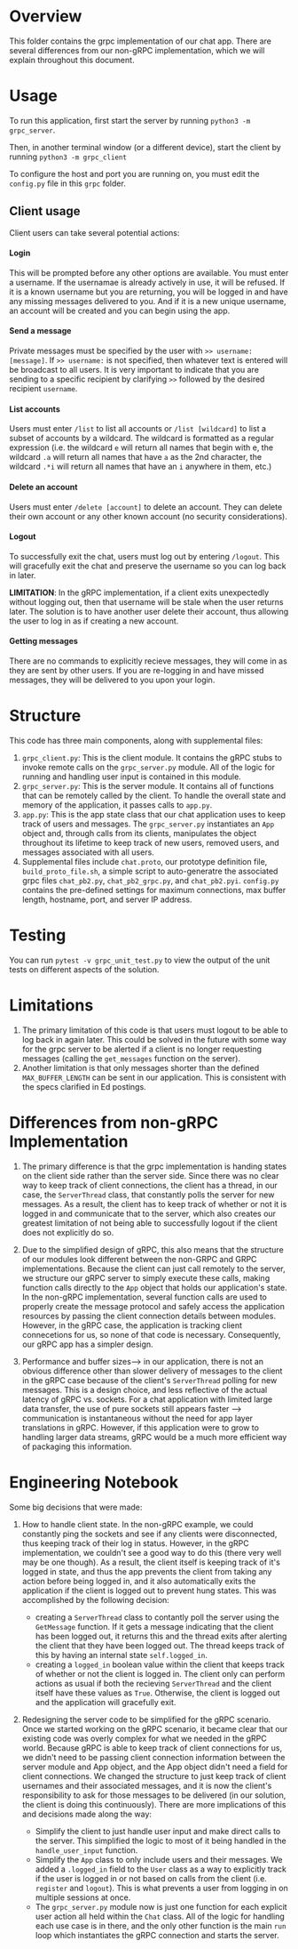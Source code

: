 # Overview
This folder contains the grpc implementation of our chat app. There are several differences from our non-gRPC implementation, which we will explain throughout this document.

# Usage
To run this application, first start the server by running `python3 -m grpc_server`.

Then, in another terminal window (or a different device), start the client by running `python3 -m grpc_client`

To configure the host and port you are running on, you must edit the `config.py` file in this `grpc` folder. 

## Client usage

Client users can take several potential actions:

#### Login 
This will be prompted before any other options are available. You must enter a username. If the usernamae is already actively in use, it will be refused. If it is a known username but you are returning, you will be logged in and have any missing messages delivered to you. And if it is a new unique username, an account will be created and you can begin using the app.

#### Send a message

Private messages must be specified by the user with `>> username: [message]`. If `>> username:` is not specified, then whatever text is entered will be broadcast to all users. It is very important to indicate that you are sending to a specific recipient by clarifying `>>` followed by the desired recipient `username`. 

#### List accounts

Users must enter `/list` to list all accounts or `/list [wildcard]` to list a subset of accounts by a wildcard. The wildcard is formatted as a regular expression (i.e. the wildcard `e` will return all names that begin with e, the wildcard `.a` will return all names that have `a` as the 2nd character, the wildcard `.*i` will return all names that have an `i` anywhere in them, etc.)

#### Delete an account

Users must enter `/delete [account]` to delete an account. They can delete their own account or any other known account (no security considerations). 

#### Logout

To successfully exit the chat, users must log out by entering `/logout`. This will gracefully exit the chat and preserve the username so you can log back in later. 

**LIMITATION**: In the gRPC implementation, if a client exits unexpectedly without logging out, then that username will be stale when the user returns later. The solution is to have another user delete their account, thus allowing the user to log in as if creating a new account.

#### Getting messages

There are no commands to explicitly recieve messages, they will come in as they are sent by other users. If you are re-logging in and have missed messages, they will be delivered to you upon your login. 

# Structure

This code has three main components, along with supplemental files:
1) `grpc_client.py`: This is the client module. It contains the gRPC stubs to invoke remote calls on the `grpc_server.py` module. All of the logic for running and handling user input is contained in this module.
2) `grpc_server.py`: This is the server module. It contains all of functions that can be remotely called by the client. To handle the overall state and memory of the application, it passes calls to `app.py`.
3) `app.py`: This is the app state class that our chat application uses to keep track of users and messages. The `grpc_server.py` instantiates an `App` object and, through calls from its clients, manipulates the object throughout its lifetime to keep track of new users, removed users, and messages associated with all users. 
4) Supplemental files include `chat.proto`, our prototype definition file, `build_proto_file.sh`, a simple script to auto-generatre the associated grpc files `chat_pb2.py`, `chat_pb2_grpc.py`, and `chat_pb2.pyi`. `config.py` contains the pre-defined settings for maximum connections, max buffer length, hostname, port, and server IP address.

# Testing
You can run `pytest -v grpc_unit_test.py` to view the output of the unit tests on different aspects of the solution. 

# Limitations

1) The primary limitation of this code is that users must logout to be able to log back in again later. This could be solved in the future with some way for the grpc server to be alerted if a client is no longer requesting messages (calling the `get_messages` function on the server). 
2) Another limitation is that only messages shorter than the defined `MAX_BUFFER_LENGTH` can be sent in our application. This is consistent with the specs clarified in Ed postings. 

# Differences from non-gRPC Implementation

1) The primary difference is that the grpc implementation is handing states on the client side rather than the server side. Since there was no clear way to keep track of client connections, the client has a thread, in our case, the `ServerThread` class, that constantly polls the server for new messages. As a result, the client has to keep track of whether or not it is logged in and communicate that to the server, which also creates our greatest limitation of not being able to successfully logout if the client does not explicitly do so. 

2) Due to the simplified design of gRPC, this also means that the structure of our modules look different between the non-GRPC and GRPC implementations. Because the client can just call remotely to the server, we structure our gRPC server to simply execute these calls, making function calls directly to the `App` object that holds our application's state. In the non-gRPC implementation, several function calls are used to properly create the message protocol and safely access the application resources by passing the client connection details between modules. However, in the gRPC case, the application is tracking client connecetions for us, so none of that code is necessary. Consequently, our gRPC app has a simpler design. 

3) Performance and buffer sizes--> in our application, there is not an obvious difference other than slower delivery of messages to the client in the gRPC case because of the client's `ServerThread` polling for new messages. This is a design choice, and less reflective of the actual latency of gRPC vs. sockets. For a chat application with limited large data transfer, the use of pure sockets still appears faster --> communication is instantaneous without the need for app layer translations in gRPC. However, if this application were to grow to handling larger data streams, gRPC would be a much more efficient way of packaging this information. 

# Engineering Notebook

Some big decisions that were made:

1) How to handle client state. In the non-gRPC example, we could constantly ping the sockets and see if any clients were disconnected, thus keeping track of their log in status. However, in the gRPC implementation, we couldn't see a good way to do this (there very well may be one though). As a result, the client itself is keeping track of it's logged in state, and thus the app prevents the client from taking any action before being logged in, and it also automatically exits the application if the client is logged out to prevent hung states. This was accomplished by the following decision:
    - creating a `ServerThread` class to contantly poll the server using the `GetMessage` function. If it gets a message indicating that the client has been logged out, it returns this and the thread exits after alerting the client that they have been logged out. The thread keeps track of this by having an internal state `self.logged_in`.
    - creating a `logged_in` boolean value within the client that keeps track of whether or not the client is logged in. The client only can perform actions as usual if both the recieving `ServerThread` and the client itself have these values as `True`. Otherwise, the client is logged out and the application will gracefully exit. 

2) Redesigning the server code to be simplified for the gRPC scenario. Once we started working on the gRPC scenario, it became clear that our existing code was overly complex for what we needed in the gRPC world. Because gRPC is able to keep track of client connections for us, we didn't need to be passing client connection information between the server module and App object, and the App object didn't need a field for client connections. We changed the structure to just keep track of client usernames and their associated messages, and it is now the client's responsibility to ask for those messages to be delivered (in our solution, the client is doing this continuously). There are more implications of this and decisions made along the way:
    - Simplify the client to just handle user input and make direct calls to the server. This simplified the logic to most of it being handled in the `handle_user_input` function. 
    - Simplify the `App` class to only include users and their messages. We added a `.logged_in` field to the `User` class as a way to explicitly track if the user is logged in or not based on calls from the client (i.e. `register` and `logout`). This is what prevents a user from logging in on multiple sessions at once. 
    - The `grpc_server.py` module now is just one function for each explicit user action all held within the `Chat` class. All of the logic for handling each use case is in there, and the only other function is the main `run` loop which instantiates the gRPC connection and starts the server. 